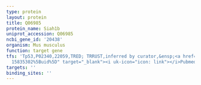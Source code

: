 ```yaml
---
type: protein
layout: protein
title: Q06985
protein_name: Siah1b
uniprot_accession: Q06985
ncbi_gene_id: '20438'
organism: Mus musculus
function: target gene
tfs: 'Tp53,P02340,22059,TRED; TRRUST,inferred by curator,&ensp;<a href="https://www.ncbi.nlm.nih.gov/pubmed/?term=14985507;
  15835302%5Buid%5D" target="_blank"><i uk-icon="icon: link"></i>Pubmed</a>'
targets: ''
binding_sites: ''
---
```


